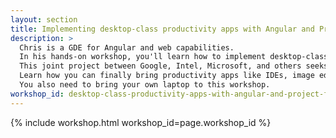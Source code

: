 ```yaml
---
layout: section
title: Implementing desktop-class productivity apps with Angular and Project Fugu 🅰️💘🐡 - Workshop with Christian Liebel - NG-DE 2022 - Angular Conference - Berlin
description: >
  Chris is a GDE for Angular and web capabilities. 
  In his hands-on workshop, you'll learn how to implement desktop-class productivity apps using the new Project Fugu web APIs. 
  This joint project between Google, Intel, Microsoft, and others seeks to bring missing features to the web, including access to the local file system, clipboard, and registering Angular apps as default file handlers. 
  Learn how you can finally bring productivity apps like IDEs, image editors, or office apps to the web!
  You also need to bring your own laptop to this workshop.
workshop_id: desktop-class-productivity-apps-with-angular-and-project-fugu
---
```


{% include workshop.html workshop_id=page.workshop_id %}
